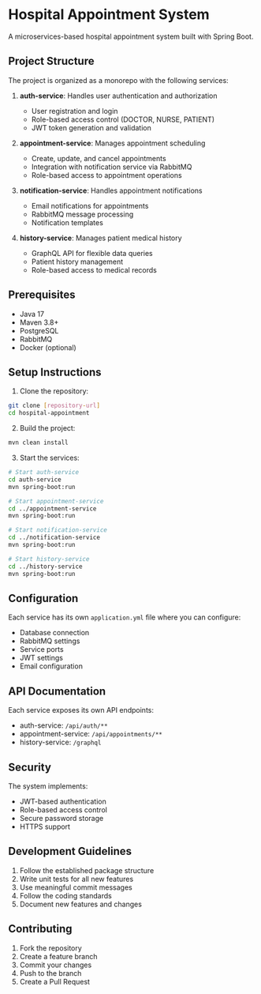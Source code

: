 # Hospital Appointment System

A microservices-based hospital appointment system built with Spring Boot.

## Project Structure

The project is organized as a monorepo with the following services:

1. **auth-service**: Handles user authentication and authorization
   - User registration and login
   - Role-based access control (DOCTOR, NURSE, PATIENT)
   - JWT token generation and validation

2. **appointment-service**: Manages appointment scheduling
   - Create, update, and cancel appointments
   - Integration with notification service via RabbitMQ
   - Role-based access to appointment operations

3. **notification-service**: Handles appointment notifications
   - Email notifications for appointments
   - RabbitMQ message processing
   - Notification templates

4. **history-service**: Manages patient medical history
   - GraphQL API for flexible data queries
   - Patient history management
   - Role-based access to medical records

## Prerequisites

- Java 17
- Maven 3.8+
- PostgreSQL
- RabbitMQ
- Docker (optional)

## Setup Instructions

1. Clone the repository:
```bash
git clone [repository-url]
cd hospital-appointment
```

2. Build the project:
```bash
mvn clean install
```

3. Start the services:
```bash
# Start auth-service
cd auth-service
mvn spring-boot:run

# Start appointment-service
cd ../appointment-service
mvn spring-boot:run

# Start notification-service
cd ../notification-service
mvn spring-boot:run

# Start history-service
cd ../history-service
mvn spring-boot:run
```

## Configuration

Each service has its own `application.yml` file where you can configure:
- Database connection
- RabbitMQ settings
- Service ports
- JWT settings
- Email configuration

## API Documentation

Each service exposes its own API endpoints:

- auth-service: `/api/auth/**`
- appointment-service: `/api/appointments/**`
- history-service: `/graphql`

## Security

The system implements:
- JWT-based authentication
- Role-based access control
- Secure password storage
- HTTPS support

## Development Guidelines

1. Follow the established package structure
2. Write unit tests for all new features
3. Use meaningful commit messages
4. Follow the coding standards
5. Document new features and changes

## Contributing

1. Fork the repository
2. Create a feature branch
3. Commit your changes
4. Push to the branch
5. Create a Pull Request 